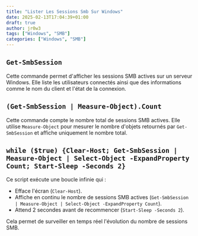 ```yaml
---
title: "Lister Les Sessions Smb Sur Windows"
date: 2025-02-13T17:04:39+01:00
draft: true
author: jr0w3
tags: ["Windows", "SMB"]
categories: ["Windows", "SMB"]
---
```



## `Get-SmbSession`
Cette commande permet d'afficher les sessions SMB actives sur un serveur Windows. Elle liste les utilisateurs connectés ainsi que des informations comme le nom du client et l'état de la connexion.

## `(Get-SmbSession | Measure-Object).Count`
Cette commande compte le nombre total de sessions SMB actives. Elle utilise `Measure-Object` pour mesurer le nombre d'objets retournés par `Get-SmbSession` et affiche uniquement le nombre total.

## `while ($true) {Clear-Host; Get-SmbSession | Measure-Object | Select-Object -ExpandProperty Count; Start-Sleep -Seconds 2}`
Ce script exécute une boucle infinie qui :
- Efface l'écran (`Clear-Host`).
- Affiche en continu le nombre de sessions SMB actives (`Get-SmbSession | Measure-Object | Select-Object -ExpandProperty Count`).
- Attend 2 secondes avant de recommencer (`Start-Sleep -Seconds 2`).

Cela permet de surveiller en temps réel l'évolution du nombre de sessions SMB.

